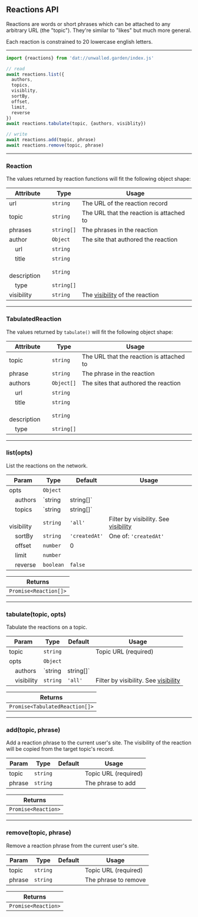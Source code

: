 ## Reactions API

Reactions are words or short phrases which can be attached to any arbitrary URL (the "topic"). They're similar to "likes" but much more general.

Each reaction is constrained to 20 lowercase english letters.

---

```js
import {reactions} from 'dat://unwalled.garden/index.js'

// read
await reactions.list({
  authors,
  topics,
  visiblity,
  sortBy,
  offset,
  limit,
  reverse
})
await reactions.tabulate(topic, {authors, visiblity})

// write
await reactions.add(topic, phrase)
await reactions.remove(topic, phrase)
```

---

### Reaction

The values returned by reaction functions will fit the following object shape:

|Attribute|Type|Usage|
|-|-|-|
|url|`string`|The URL of the reaction record|
|topic|`string`|The URL that the reaction is attached to|
|phrases|`string[]`|The phrases in the reaction|
|author|`Object`|The site that authored the reaction|
|&emsp;url|`string`||
|&emsp;title|`string`||
|&emsp;description|`string`||
|&emsp;type|`string[]`||
|visibility|`string`|The [visibility](/docs/common-fields#visibility) of the reaction|

---

### TabulatedReaction

The values returned by `tabulate()` will fit the following object shape:

|Attribute|Type|Usage|
|-|-|-|
|topic|`string`|The URL that the reaction is attached to|
|phrase|`string`|The phrase in the reaction|
|authors|`Object[]`|The sites that authored the reaction|
|&emsp;url|`string`||
|&emsp;title|`string`||
|&emsp;description|`string`||
|&emsp;type|`string[]`||

---

### list(opts)

List the reactions on the network.

|Param|Type|Default|Usage|
|-|-|-|-|
|opts|`Object`|||
|&emsp;authors|`string|string[]`||Filter by author URLs|
|&emsp;topics|`string|string[]`||Filter by topic URLs|
|&emsp;visibility|`string`|`'all'`|Filter by visibility. See [visibility](/docs/common-fields#visibility)|
|&emsp;sortBy|`string`|`'createdAt'`|One of: `'createdAt'`|
|&emsp;offset|`number`|0||
|&emsp;limit|`number`|||
|&emsp;reverse|`boolean`|`false`||

|Returns|
|-|
|`Promise<Reaction[]>`|

---

### tabulate(topic, opts)

Tabulate the reactions on a topic.

|Param|Type|Default|Usage|
|-|-|-|-|
|topic|`string`||Topic URL (required)|
|opts|`Object`|||
|&emsp;authors|`string|string[]`||Filter by author URLs|
|&emsp;visibility|`string`|`'all'`|Filter by visibility. See [visibility](/docs/common-fields#visibility)|

|Returns|
|-|
|`Promise<TabulatedReaction[]>`|

---

### add(topic, phrase)

Add a reaction phrase to the current user's site. The visibility of the reaction will be copied from the target topic's record.

|Param|Type|Default|Usage|
|-|-|-|-|
|topic|`string`||Topic URL (required)|
|phrase|`string`||The phrase to add|

|Returns|
|-|
|`Promise<Reaction>`|

---

### remove(topic, phrase)

Remove a reaction phrase from the current user's site.

|Param|Type|Default|Usage|
|-|-|-|-|
|topic|`string`||Topic URL (required)|
|phrase|`string`||The phrase to remove|

|Returns|
|-|
|`Promise<Reaction>`|